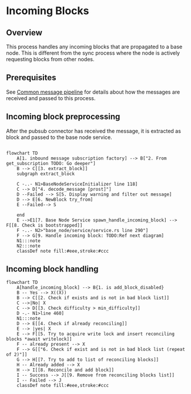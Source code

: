 # Incoming Blocks

## Overview
This process handles any incoming blocks that are propagated to a base node. This is different from the sync process 
where the node is actively requesting blocks from other nodes. 

## Prerequisites

See [Common message pipeline](common_message_pipeline.md) for details about how the messages are received and passed to this process.


## Incoming block preprocessing
After the pubsub connector has received the message, it is extracted as block and passed to the base node service.

```mermaid

flowchart TD
    A[1. inbound message subscription factory] --> B["2. From get_subscription TODO: Go deeper"]
    B --> C[[3. extract_block]]
    subgraph extract_block 
   
    C -..- N1>BaseNodeServiceInitializer line 118]
    C --> D["4. decode_message [prost]"]
    D --Failed --> S[5. Display warning and filter out message]
    D --> E[6. NewBlock try_from]
    E --Failed--> S
    
    end
    E -->E1[7. Base Node Service spawn_handle_incoming_block] --> F[[8. Check is bootstrapped]]
    F -..- N2>"base_node/service/service.rs line 290"]
    F --> G[9. Handle incoming block: TODO:Ref next diagram]
    N1:::note
    N2:::note
    classDef note fill:#eee,stroke:#ccc

```


## Incoming block handling

```mermaid
flowchart TD
    A[handle_incoming_block] --> B{1. is add_block_disabled}
    B -- Yes --> X((X))
    B --> C[[2. Check if exists and is not in bad block list]]
    C -->|No| X
    C --> D[[3. Check difficulty > min_difficulty]]
    D -.- N1>line 460]
    N1:::note
    D --> E[[4. Check if already reconciling]]
    E --> |yes| X
    E --> F[[5. Try to acquire write lock and insert reconciling blocks *await writelock]]
    F -- already present --> X
    F --> G[["6. Check if exist and is not in bad block list (repeat of 2)"]]
    G --> H[[7. Try to add to list of reconciling blocks]]
    H -- Already added --> X
    H --> I[[8. Reconcile and add block]]
    I -- Success --> J[[9. Remove from reconciling blocks list]]
    I -- Failed --> J
    classDef note fill:#eee,stroke:#ccc
```


